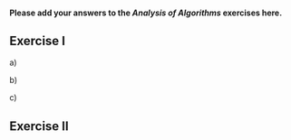 #### Please add your answers to the **_Analysis of Algorithms_** exercises here.

## Exercise I

<!-- comment for GitHub -->

a)

b)

c)

## Exercise II
